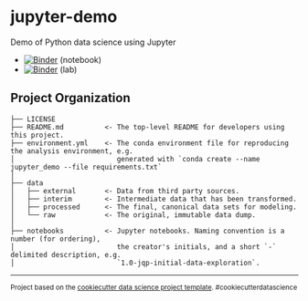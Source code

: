 jupyter-demo
==============================

Demo of Python data science using Jupyter

* [![Binder](https://mybinder.org/badge.svg)](https://mybinder.org/v2/gh/jamesmyatt/jupyter-demo/master) (notebook)
* [![Binder](https://mybinder.org/badge.svg)](https://mybinder.org/v2/gh/jamesmyatt/jupyter-demo/master?urlpath=lab) (lab)

Project Organization
------------

    ├── LICENSE
    ├── README.md          <- The top-level README for developers using this project.
    ├── environment.yml    <- The conda environment file for reproducing the analysis environment, e.g.
    │                         generated with `conda create --name jupyter_demo --file requirements.txt`
    │
    ├── data
    │   ├── external       <- Data from third party sources.
    │   ├── interim        <- Intermediate data that has been transformed.
    │   ├── processed      <- The final, canonical data sets for modeling.
    │   └── raw            <- The original, immutable data dump.
    │
    ├── notebooks          <- Jupyter notebooks. Naming convention is a number (for ordering),
    │                         the creator's initials, and a short `-` delimited description, e.g.
    │                         `1.0-jqp-initial-data-exploration`.

--------

<p><small>Project based on the <a target="_blank" href="https://drivendata.github.io/cookiecutter-data-science/">cookiecutter data science project template</a>. #cookiecutterdatascience</small></p>
